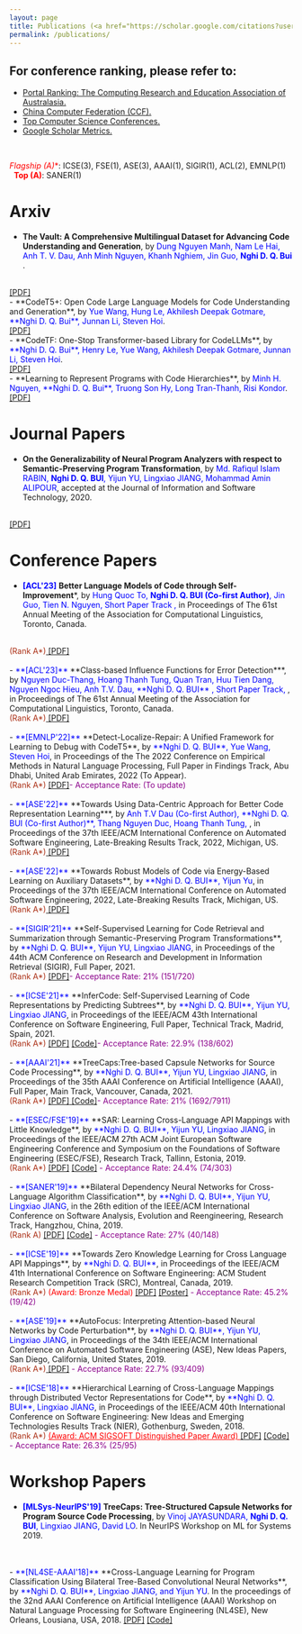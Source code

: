 ```yaml
---
layout: page
title: Publications (<a href="https://scholar.google.com/citations?user=QwybxYsAAAAJ&hl=en" target="_blank"> Google Scholar </a>, <a href="https://dblp.uni-trier.de/pid/207/7870.html" target="_blank"> DBLP </a>, <a href="https://www.researchgate.net/profile/Nghi-Bui-2" target="_blank"> Research Gate </a>) 
permalink: /publications/
---
```

## For conference ranking, please refer to: 
- <a href="http://portal.core.edu.au/conf-ranks/" target="_blank"> Portal Ranking: The Computing Research and Education Association of Australasia. </a>
- <a href="https://www.ccf.org.cn/Academic_Evaluation/TCSE_SS_PDL/" target="_blank"> China Computer Federation (CCF). </a>
- <a href="https://research.com/conference-rankings/computer-science/2021" target="_blank"> Top Computer Science Conferences. </a>
- <a href="https://scholar.google.com/citations?view_op=top_venues&hl=en&vq=eng" target="_blank"> Google Scholar Metrics. </a>
<br>

<span style="color:red">**Flagship (A*)**</span>: ICSE(3), FSE(1), ASE(3), AAAI(1), SIGIR(1), ACL(2), EMNLP(1)   &nbsp; &nbsp;    <span style="color:red">**Top (A)**</span>: SANER(1)

# Arxiv
- **The Vault: A Comprehensive Multilingual Dataset for Advancing Code Understanding and Generation**, by <span style="color:blue">Dung Nguyen Manh, Nam Le Hai, Anh T. V. Dau, Anh Minh Nguyen, Khanh Nghiem, Jin Guo, **Nghi D. Q. Bui** </span>.
<br>
<a href="https://arxiv.org/abs/2305.06156" target="_blank"> [PDF]</a>
<br>
- **CodeT5+: Open Code Large Language Models for Code Understanding and Generation**, by <span style="color:blue">Yue Wang, Hung Le, Akhilesh Deepak Gotmare, **Nghi D. Q. Bui**, Junnan Li, Steven Hoi</span>.
<br>
<a href="https://arxiv.org/abs/2305.07922" target="_blank"> [PDF]</a>
<br>
- **CodeTF: One-Stop Transformer-based Library for CodeLLMs**, by <span style="color:blue">**Nghi D. Q. Bui**, Henry Le, Yue Wang, Akhilesh Deepak Gotmare, Junnan Li, Steven Hoi</span>.
<br>
<a href="https://arxiv.org/abs/2306.00029" target="_blank"> [PDF]</a>
<br>
- **Learning to Represent Programs with Code Hierarchies**, by <span style="color:blue">Minh H. Nguyen, **Nghi D. Q. Bui**, Truong Son Hy, Long Tran-Thanh, Risi Kondor</span>.
<br>
<a href="https://arxiv.org/pdf/2205.15479.pdf" target="_blank"> [PDF]</a>
<br>


# Journal Papers
- **On the Generalizability of Neural Program Analyzers with respect to Semantic-Preserving Program Transformation**, by <span style="color:blue">Md. Rafiqul Islam RABIN, **Nghi D. Q. BUI**, Yijun YU, Lingxiao JIANG, Mohammad Amin ALIPOUR</span>, accepted at the Journal of Information and Software Technology, 2020.
<br>
<a href="https://arxiv.org/pdf/2008.01566.pdf" target="_blank"> [PDF]</a>

# Conference Papers
- <span style="color:blue">**[ACL'23]**</span> **Better Language Models of Code through Self-Improvement***, by <span style="color:blue">Hung Quoc To, **Nghi D. Q. BUI (Co-first Author)**, Jin Guo, Tien N. Nguyen, Short Paper Track , </span> in Proceedings of The 61st Annual Meeting of the Association for Computational Linguistics, Toronto, Canada.
<br>
<span style="color:#AB2F15">(Rank A*)</span><a href="/files/ASE_2022_noise_detection.pdf" target="_blank"> [PDF]</a> <span style="color:#8B008B"></span>
<br>
<br>
- <span style="color:blue">**[ACL'23]**</span> **Class-based Influence Functions for Error Detection***, by <span style="color:blue">Nguyen Duc-Thang, Hoang Thanh Tung, Quan Tran, Huu Tien Dang, Nguyen Ngoc Hieu, Anh T.V. Dau, **Nghi D. Q. BUI** , Short Paper Track, </span>, in Proceedings of The 61st Annual Meeting of the Association for Computational Linguistics, Toronto, Canada.
<br>
<span style="color:#AB2F15">(Rank A*)</span><a href="/files/ASE_2022_noise_detection.pdf" target="_blank"> [PDF]</a> <span style="color:#8B008B"></span>
<br>
<br> 
- <span style="color:blue">**[EMNLP'22]**</span> **Detect-Localize-Repair: A Unified Framework for Learning to Debug with CodeT5**, by <span style="color:blue">**Nghi D. Q. BUI**, Yue Wang, Steven Hoi</span>, in Proceedings of the The 2022 Conference on Empirical Methods in Natural Language Processing, Full Paper in Findings Track, Abu Dhabi, United Arab Emirates, 2022 (To Appear).
<br>
<span style="color:#AB2F15">(Rank A*)</span> <a href="" target="_blank"> [PDF]</a><span style="color:#8B008B">- Acceptance Rate: (To update) </span>
<br>
<br>
- <span style="color:blue">**[ASE'22]**</span> **Towards Using Data-Centric Approach for Better Code Representation Learning***, by <span style="color:blue">Anh T.V Dau (Co-first Author), **Nghi D. Q. BUI (Co-first Author)**, Thang Nguyen Duc, Hoang Thanh Tung, </span>, in Proceedings of the 37th IEEE/ACM International Conference on Automated Software Engineering, Late-Breaking Results Track, 2022, Michigan, US.
<br>
<span style="color:#AB2F15">(Rank A*)</span><a href="/files/ASE_2022_noise_detection.pdf" target="_blank"> [PDF]</a> <span style="color:#8B008B"></span>
<br>
<br> 
- <span style="color:blue">**[ASE'22]**</span> **Towards Robust Models of Code via Energy-Based Learning on Auxiliary Datasets**, by <span style="color:blue">**Nghi D. Q. BUI**, Yijun Yu</span>, in Proceedings of the 37th IEEE/ACM International Conference on Automated Software Engineering, 2022, Late-Breaking Results Track, Michigan, US.
<br>
<span style="color:#AB2F15">(Rank A*)</span><a href="/files/ASE_2022_OOD_detection.pdf" target="_blank"> [PDF]</a> <span style="color:#8B008B"> </span>
<br>
<br>
- <span style="color:blue">**[SIGIR'21]**</span> **Self-Supervised Learning for Code Retrieval and Summarization through Semantic-Preserving Program Transformations**, by <span style="color:blue">**Nghi D. Q. BUI**, Yijun YU, Lingxiao JIANG</span>, in Proceedings of the 44th ACM Conference on Research and Development in Information Retrieval (SIGIR), Full Paper, 2021.
<br>
<span style="color:#AB2F15">(Rank A*)</span> <a href="https://arxiv.org/abs/2009.02731" target="_blank"> [PDF]</a><span style="color:#8B008B">- Acceptance Rate: 21% (151/720)</span>
<br>
<br>
- <span style="color:blue">**[ICSE'21]**</span> **InferCode: Self-Supervised Learning of Code Representations by Predicting Subtrees**, by <span style="color:blue">**Nghi D. Q. BUI**, Yijun YU, Lingxiao JIANG</span>, in Proceedings of the IEEE/ACM 43th International Conference on Software Engineering, Full Paper, Technical Track, Madrid, Spain, 2021.
<br>
<span style="color:#AB2F15">(Rank A*)</span> <a href="/files/ICSE_2021.pdf" target="_blank"> [PDF]</a> <a href="https://github.com/bdqnghi/infercode" target="_blank"> [Code]</a><span style="color:#8B008B">- Acceptance Rate: 22.9% (138/602)</span>
<br>
<br>
- <span style="color:blue">**[AAAI'21]**</span> **TreeCaps:Tree-based Capsule Networks for Source Code Processing**, by <span style="color:blue">**Nghi D. Q. BUI**, Yijun YU, Lingxiao JIANG</span>, in Proceedings of the 35th AAAI Conference on Artificial Intelligence (AAAI), Full Paper, Main Track, Vancouver, Canada, 2021. 
<br>
<span style="color:#AB2F15">(Rank A*)</span> <a href="/files/AAAI_2021.pdf" target="_blank"> [PDF]</a><a href="https://github.com/bdqnghi/treecaps" target="_blank"> [Code]</a><span style="color:#8B008B">- Acceptance Rate: 21% (1692/7911)</span>
<br>
<br>
- <span style="color:blue">**[ESEC/FSE'19]**</span> **SAR: Learning Cross-Language API Mappings with Little Knowledge**, by <span style="color:blue">**Nghi D. Q. BUI**, Yijun YU, Lingxiao JIANG</span>, in Proceedings of the IEEE/ACM 27th ACM Joint European Software Engineering Conference and Symposium on the Foundations of Software Engineering (ESEC/FSE), Research Track, Tallinn, Estonia, 2019.
<br>
<span style="color:#AB2F15">(Rank A*)</span> <a href="/files/FSE_2019.pdf" target="_blank"> [PDF]</a> <a href="https://github.com/bdqnghi/SAR_API_mapping" target="_blank"> [Code]</a> <span style="color:#8B008B"> - Acceptance Rate: 24.4% (74/303) </span>
<br>
<br>
- <span style="color:blue">**[SANER'19]**</span> **Bilateral Dependency Neural Networks for Cross-Language Algorithm Classification**, by <span style="color:blue">**Nghi D. Q. BUI**, Yijun YU, Lingxiao JIANG</span>, in the 26th edition of the IEEE/ACM International Conference on Software Analysis, Evolution and Reengineering, Research Track, Hangzhou, China, 2019.
<br>
<span style="color:#AB2F15">(Rank A)</span> <a href="/files/SANER_2019_bilateral_dependency.pdf" target="_blank"> [PDF]</a> <a href="https://github.com/bdqnghi/bi-tbcnn" target="_blank"> [Code]</a> <span style="color:#8B008B"> - Acceptance Rate: 27% (40/148) </span>
<br>
<br>
- <span style="color:blue">**[ICSE'19]**</span> **Towards Zero Knowledge Learning for Cross Language API Mappings**, by <span style="color:blue">**Nghi D. Q. BUI**</span>, in Proceedings of the IEEE/ACM 41th International Conference on Software Engineering: ACM Student Research Competition Track (SRC), Montreal, Canada, 2019.
<br>
<span style="color:#AB2F15">(Rank A*)</span>  <span style="color:red">(Award: Bronze Medal)</span> <a href="/files/ICSE_2019_SRC.pdf" target="_blank">[PDF]</a> <a href="/files/ICSE_2019_poster.pdf" target="_blank">[Poster]</a> <span style="color:#8B008B"> - Acceptance Rate: 45.2% (19/42)</span>
<br>
<br>
- <span style="color:blue">**[ASE'19]**</span> **AutoFocus: Interpreting Attention-based Neural Networks by Code Perturbation**, by <span style="color:blue">**Nghi D. Q. BUI**, Yijun YU, Lingxiao JIANG</span>, in Proceedings of the 34th IEEE/ACM International Conference on Automated Software Engineering (ASE), New Ideas Papers, San Diego, California, United States, 2019.
<br>
<span style="color:#AB2F15">(Rank A*)</span><a href="/files/ASE_2019_NIER.pdf" target="_blank"> [PDF]</a> <span style="color:#8B008B"> - Acceptance Rate: 22.7% (93/409)</span>
<br>
<br>
- <span style="color:blue">**[ICSE'18]**</span> **Hierarchical Learning of Cross-Language Mappings through Distributed Vector Representations for Code**, by <span style="color:blue">**Nghi D. Q. BUI**, Lingxiao JIANG</span>, in Proceedings of the IEEE/ACM 40th International Conference on Software Engineering: New Ideas and Emerging Technologies Results Track (NIER), Gothenburg, Sweden, 2018.
<br>
<span style="color:#AB2F15">(Rank A*)</span> <a href="https://www.icse2018.org/info/awards" style="color:red" target="_blank"> (Award: ACM SIGSOFT Distinguished Paper Award) </a> <a href="/files/ICSE_2018_NIER.pdf" target="_blank"> [PDF]</a> <a href="https://github.com/bdqnghi/hierarchical-programming-language-mapping" target="_blank"> [Code]</a> <span style="color:#8B008B"> - Acceptance Rate: 26.3% (25/95)</span>


# Workshop Papers
- <span style="color:blue">**[MLSys-NeurIPS'19]**</span> **TreeCaps: Tree-Structured Capsule Networks for Program Source Code Processing**, by <span style="color:blue">Vinoj JAYASUNDARA, **Nghi D. Q. BUI**, Lingxiao JIANG, David LO</span>. In NeurIPS Workshop on ML for Systems 2019.
<br>
<br>
- <span style="color:blue">**[NL4SE-AAAI'18]**</span> **Cross-Language Learning for Program Classification Using Bilateral Tree-Based Convolutional Neural Networks**, by <span style="color:blue">**Nghi D. Q. BUI**, Lingxiao JIANG, and Yijun YU</span>. In the proceedings of the 32nd AAAI Conference on Artificial Intelligence (AAAI) Workshop on Natural Language Processing for Software Engineering (NL4SE), New Orleans, Lousiana, USA, 2018.  <a href="/files/AAAI_18_cross_language_learning.pdf" target="_blank"> [PDF]</a> <a href="https://github.com/bdqnghi/bi-tbcnn" target="_blank"> [Code]</a>

